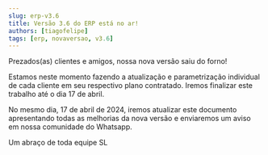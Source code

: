 ```yaml
---
slug: erp-v3.6
title: Versão 3.6 do ERP está no ar!
authors: [tiagofelipe]
tags: [erp, novaversao, v3.6]
---
```


Prezados(as) clientes e amigos, nossa nova versão saiu do forno!

Estamos neste momento fazendo a atualização e parametrização individual de cada cliente em seu respectivo plano contratado. Iremos finalizar este trabalho até o dia 17 de abril.

No mesmo dia, 17 de abril de 2024, iremos atualizar este documento apresentando todas as melhorias da nova versão e enviaremos um aviso em nossa comunidade do Whatsapp.

Um abraço de toda equipe SL
